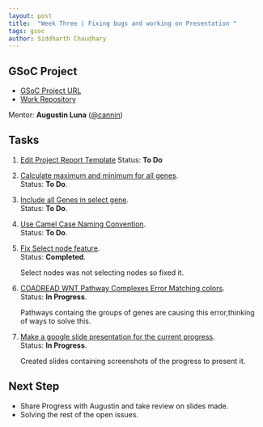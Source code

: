 ```yaml
---
layout: post
title:  "Week Three | Fixing bugs and working on Presentation "
tags: gsoc
author: Siddharth Chaudhary
---
```


## GSoC Project

- [GSoC Project URL](https://summerofcode.withgoogle.com/programs/2023/projects/9bSOdy71)
- [Work Repository](https://github.com/sidd-2203/cellminercdb)

Mentor:
**Augustin Luna** ([@cannin](https://github.com/cannin))

## Tasks

1. [Edit Project Report Template](https://github.com/cannin/gsoc_2023_cellminercdb_networks/issues/7)
    Status: **To Do**

2. [Calculate maximum and minimum for all genes](https://github.com/cannin/gsoc_2023_cellminercdb_networks/issues/12).  
    Status: **To Do**.  

3. [Include all Genes in select gene](https://github.com/cannin/gsoc_2023_cellminercdb_networks/issues/13).  
    Status: **To Do**.  


4. [Use Camel Case Naming Convention](https://github.com/cannin/gsoc_2023_cellminercdb_networks/issues/14).  
    Status: **To Do**.    

5. [Fix Select node feature](https://github.com/cannin/gsoc_2023_cellminercdb_networks/issues/17).  
    Status: **Completed**.        
    
    Select nodes was not selecting nodes so fixed it.

6. [COADREAD WNT Pathway Complexes Error Matching colors](https://github.com/cannin/gsoc_2023_cellminercdb_networks/issues/18).  
    Status: **In Progress**.

    Pathways containg the groups of genes are causing this error,thinking of ways to solve this.   
     

7. [Make a google slide presentation for the current progress](https://github.com/cannin/gsoc_2023_cellminercdb_networks/issues/19).  
    Status: **In Progress**.        
    
    Created slides containing screenshots of the progress to present it.

## Next Step

- Share Progress with Augustin and take review on slides made. 
- Solving the rest of the open issues.
